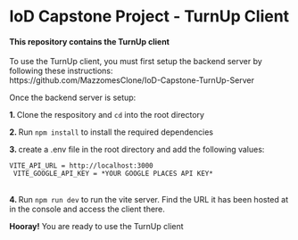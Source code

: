 # IoD Capstone Project - TurnUp Client
<h4>This repository contains the TurnUp client</h4>
<p>To use the TurnUp client, you must first setup the backend server by following these instructions:
</br>https://github.com/MazzomesClone/IoD-Capstone-TurnUp-Server</h4>
<p>Once the backend server is setup:</p>
<p><strong>1. </strong>Clone the respository and <code>cd</code> into the root directory</p>
<p><strong>2. </strong>Run <code>npm install</code> to install the required dependencies</p>
<p><strong>3. </strong>create a .env file in the root directory and add the following values:</p>
<code>VITE_API_URL = http://localhost:3000
 VITE_GOOGLE_API_KEY = *YOUR GOOGLE PLACES API KEY*
</code>
</br>
<p><strong>4. </strong>Run <code>npm run dev</code> to run the vite server. Find the URL it has been hosted at in the console and access the client there.</p>
<p><strong>Hooray!</strong> You are ready to use the TurnUp client</p>
